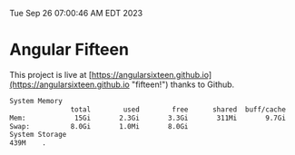 Tue Sep 26 07:00:46 AM EDT 2023

# Angular Fifteen


This project is live at [https://angularsixteen.github.io](https://angularsixteen.github.io "fifteen!") thanks to Github.

```bash
System Memory
               total        used        free      shared  buff/cache   available
Mem:            15Gi       2.3Gi       3.3Gi       311Mi       9.7Gi        12Gi
Swap:          8.0Gi       1.0Mi       8.0Gi
System Storage
439M	.
```
